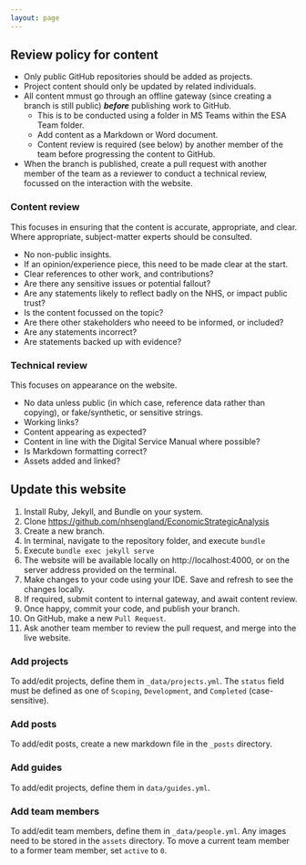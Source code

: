 ```yaml
---
layout: page
---
```


## Review policy for content

- Only public GitHub repositories should be added as projects.
- Project content should only be updated by related individuals.
- All content mmust go through an offline gateway (since creating a branch is still public) ***before*** publishing work to GitHub.
  - This is to be conducted using a folder in MS Teams within the ESA Team folder.
  - Add content as a Markdown or Word document.
  - Content review is required (see below) by another member of the team before progressing the content to GitHub.
- When the branch is published, create a pull request with another member of the team as a reviewer to conduct a technical review, focussed on the interaction with the website.

### Content review

This focuses in ensuring that the content is accurate, appropriate, and clear. Where appropriate, subject-matter experts should be consulted.

- No non-public insights.
- If an opinion/experience piece, this need to be made clear at the start.
- Clear references to other work, and contributions?
- Are there any sensitive issues or potential fallout?
- Are any statements likely to reflect badly on the NHS, or impact public trust?
- Is the content focussed on the topic?
- Are there other stakeholders who neeed to be informed, or included?
- Are any statements incorrect?
- Are statements backed up with evidence?

### Technical review

This focuses on appearance on the website.

- No data unless public (in which case, reference data rather than copying), or fake/synthetic, or sensitive strings.
- Working links?
- Content appearing as expected?
- Content in line with the Digital Service Manual where possible?
- Is Markdown formatting correct?
- Assets added and linked?

## Update this website

1. Install Ruby, Jekyll, and Bundle on your system.
1. Clone https://github.com/nhsengland/EconomicStrategicAnalysis
1. Create a new branch.
1. In terminal, navigate to the repository folder, and execute `bundle`
1. Execute `bundle exec jekyll serve`
1. The website will be available locally on http://localhost:4000, or on the server address provided on the terminal.
1. Make changes to your code using your IDE. Save and refresh to see the changes locally.
1. If required, submit content to internal gateway, and await content review.
1. Once happy, commit your code, and publish your branch.
1. On GitHub, make a new `Pull Request`.
1. Ask another team member to review the pull request, and merge into the live website.

### Add projects

To add/edit projects, define them in `_data/projects.yml`. The `status` field must be defined as one of `Scoping`, `Development`, and `Completed` (case-sensitive).

### Add posts

To add/edit posts, create a new markdown file in the `_posts` directory.

### Add guides

To add/edit projects, define them in `data/guides.yml`.

### Add team members

To add/edit team members, define them in `_data/people.yml`. Any images need to be stored in the `assets` directory. To move a current team member to a former team member, set `active` to `0`.